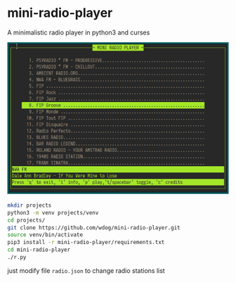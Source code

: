 # mini-radio-player
A minimalistic radio player in python3 and curses


![](images/mrp.png)

```bash
mkdir projects
python3 -m venv projects/venv
cd projects/
git clone https://github.com/wdog/mini-radio-player.git
source venv/bin/activate
pip3 install -r mini-radio-player/requirements.txt
cd mini-radio-player
./r.py
```

just modify file `radio.json` to change radio stations list

